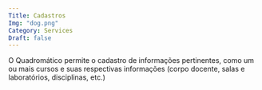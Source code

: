```yaml
---
Title: Cadastros
Img: "dog.png"
Category: Services
Draft: false
---
```


O Quadromático permite o cadastro de informações pertinentes, como um ou mais cursos e suas respectivas informações (corpo docente, salas e laboratórios, disciplinas, etc.)
